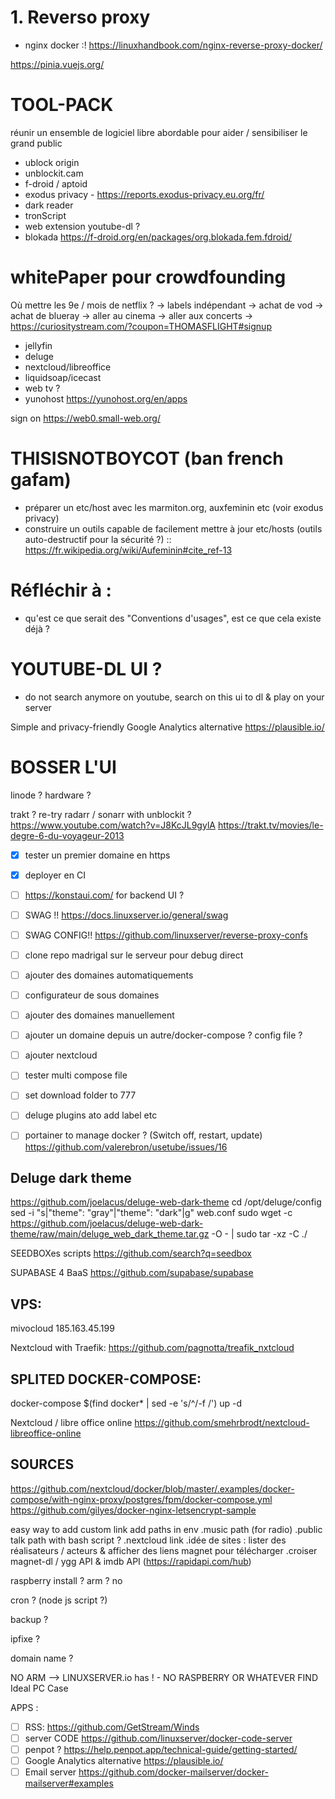 # 1. Reverso proxy
- nginx docker :!
https://linuxhandbook.com/nginx-reverse-proxy-docker/

https://pinia.vuejs.org/

# TOOL-PACK
réunir un ensemble de logiciel libre abordable pour aider / sensibiliser le grand public
- ublock origin
- unblockit.cam
- f-droid / aptoid
- exodus privacy - https://reports.exodus-privacy.eu.org/fr/
- dark reader
- tronScript
- web extension youtube-dl ?
- blokada https://f-droid.org/en/packages/org.blokada.fem.fdroid/

# whitePaper pour crowdfounding

Où mettre les 9e / mois de netflix ?
-> labels indépendant
-> achat de vod
-> achat de blueray
-> aller au cinema
-> aller aux concerts
-> https://curiositystream.com/?coupon=THOMASFLIGHT#signup

- jellyfin
- deluge
- nextcloud/libreoffice
- liquidsoap/icecast
- web tv ?
- yunohost
https://yunohost.org/en/apps

sign on https://web0.small-web.org/

# THISISNOTBOYCOT (ban french gafam)
- préparer un etc/host avec les marmiton.org, auxfeminin etc (voir exodus privacy)
- construire un outils capable de facilement mettre à jour etc/hosts (outils auto-destructif pour la sécurité ?) :: https://fr.wikipedia.org/wiki/Aufeminin#cite_ref-13

# Réfléchir à :
- qu'est ce que serait des "Conventions d'usages", est ce que cela existe déjà ?
# YOUTUBE-DL UI ?
- do not search anymore on youtube, search on this ui to dl & play on your server

 Simple and privacy-friendly Google Analytics alternative 
https://plausible.io/

# BOSSER L'UI

linode ? hardware ?

trakt ? re-try radarr / sonarr with unblockit ?
https://www.youtube.com/watch?v=J8KcJL9gylA
https://trakt.tv/movies/le-degre-6-du-voyageur-2013

- [x] tester un premier domaine en https
- [x] deployer en CI
- [ ] https://konstaui.com/ for backend UI ?
- [ ] SWAG !! https://docs.linuxserver.io/general/swag
- [ ] SWAG CONFIG!!  https://github.com/linuxserver/reverse-proxy-confs
- [ ] clone repo madrigal sur le serveur pour debug direct
- [ ] ajouter des domaines automatiquements
- [ ] configurateur de sous domaines
- [ ] ajouter des domaines manuellement
- [ ] ajouter un domaine depuis un autre/docker-compose ? config file ?
- [ ] ajouter nextcloud
- [ ] tester multi compose file
- [ ] set download folder to 777
- [ ] deluge plugins ato add label etc
- [ ] portainer to manage docker ? (Switch off, restart, update) https://github.com/valerebron/usetube/issues/16


## Deluge dark theme
https://github.com/joelacus/deluge-web-dark-theme
cd /opt/deluge/config
sed -i "s|\"theme\": \"gray\"|\"theme\": \"dark\"|g" web.conf
sudo wget -c https://github.com/joelacus/deluge-web-dark-theme/raw/main/deluge_web_dark_theme.tar.gz -O - | sudo tar -xz -C ./

SEEDBOXes scripts
https://github.com/search?q=seedbox

SUPABASE 4 BaaS
https://github.com/supabase/supabase 

## VPS:
mivocloud
185.163.45.199

Nextcloud with Traefik:
https://github.com/pagnotta/treafik_nxtcloud

## SPLITED DOCKER-COMPOSE:
docker-compose $(find docker* | sed -e 's/^/-f /') up -d

Nextcloud / libre office online
https://github.com/smehrbrodt/nextcloud-libreoffice-online

## SOURCES
https://github.com/nextcloud/docker/blob/master/.examples/docker-compose/with-nginx-proxy/postgres/fpm/docker-compose.yml
https://github.com/gilyes/docker-nginx-letsencrypt-sample


easy way to add custom link
add paths in env
.music path (for radio)
.public talk path with bash script ?
.nextcloud link
.idée de sites : lister des réalisateurs / acteurs & afficher des liens magnet pour télécharger
.croiser magnet-dl / ygg API & imdb API (https://rapidapi.com/hub)

raspberry install ?
arm ? no

cron ? (node js script ?)

backup ?

ipfixe ?

domain name ?

NO ARM --> LINUXSERVER.io has ! - NO RASPBERRY OR WHATEVER
FIND Ideal PC Case


APPS :

- [ ] RSS: https://github.com/GetStream/Winds
- [ ] server CODE https://github.com/linuxserver/docker-code-server
- [ ] penpot ? https://help.penpot.app/technical-guide/getting-started/
- [ ] Google Analytics alternative https://plausible.io/
- [ ] Email server https://github.com/docker-mailserver/docker-mailserver#examples
